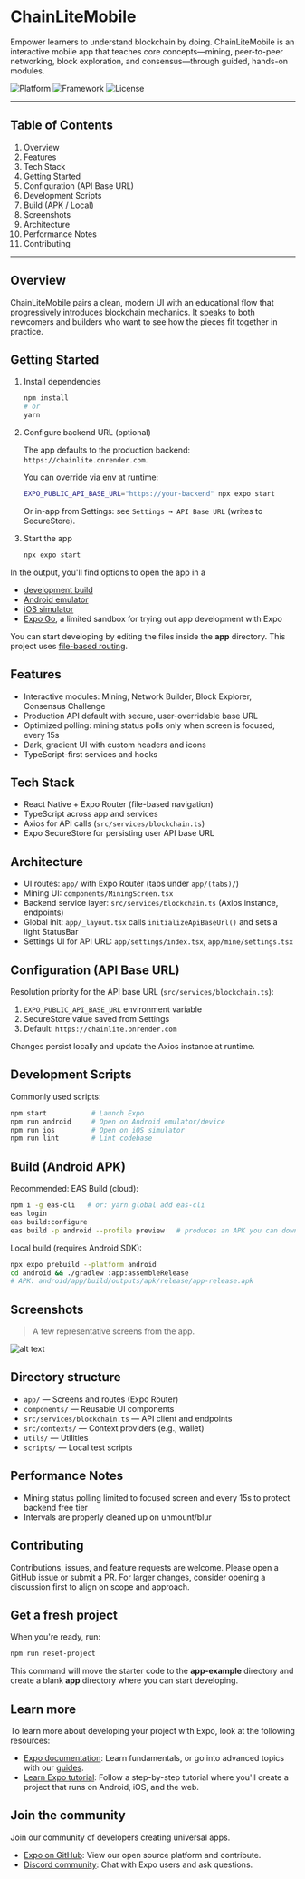 # ChainLiteMobile

Empower learners to understand blockchain by doing. ChainLiteMobile is an interactive mobile app that teaches core concepts—mining, peer-to-peer networking, block exploration, and consensus—through guided, hands-on modules.

![Platform](https://img.shields.io/badge/platform-Android%20%7C%20iOS-informational)
![Framework](https://img.shields.io/badge/Expo-React%20Native-5A29E4)
![License](https://img.shields.io/badge/license-MIT-green)

---

## Table of Contents

1. Overview
2. Features
3. Tech Stack
4. Getting Started
5. Configuration (API Base URL)
6. Development Scripts
7. Build (APK / Local)
8. Screenshots
9. Architecture
10. Performance Notes
11. Contributing

---

## Overview

ChainLiteMobile pairs a clean, modern UI with an educational flow that progressively introduces blockchain mechanics. It speaks to both newcomers and builders who want to see how the pieces fit together in practice.

## Getting Started

1) Install dependencies

   ```bash
   npm install
   # or
   yarn
   ```

2) Configure backend URL (optional)

   The app defaults to the production backend: `https://chainlite.onrender.com`.

   You can override via env at runtime:

   ```bash
   EXPO_PUBLIC_API_BASE_URL="https://your-backend" npx expo start
   ```

   Or in-app from Settings: see `Settings → API Base URL` (writes to SecureStore).

3) Start the app

   ```bash
   npx expo start
   ```

In the output, you'll find options to open the app in a

- [development build](https://docs.expo.dev/develop/development-builds/introduction/)
- [Android emulator](https://docs.expo.dev/workflow/android-studio-emulator/)
- [iOS simulator](https://docs.expo.dev/workflow/ios-simulator/)
- [Expo Go](https://expo.dev/go), a limited sandbox for trying out app development with Expo

You can start developing by editing the files inside the **app** directory. This project uses [file-based routing](https://docs.expo.dev/router/introduction).



## Features

- Interactive modules: Mining, Network Builder, Block Explorer, Consensus Challenge
- Production API default with secure, user-overridable base URL
- Optimized polling: mining status polls only when screen is focused, every 15s
- Dark, gradient UI with custom headers and icons
- TypeScript-first services and hooks

## Tech Stack

- React Native + Expo Router (file-based navigation)
- TypeScript across app and services
- Axios for API calls (`src/services/blockchain.ts`)
- Expo SecureStore for persisting user API base URL

## Architecture

- UI routes: `app/` with Expo Router (tabs under `app/(tabs)/`)
- Mining UI: `components/MiningScreen.tsx`
- Backend service layer: `src/services/blockchain.ts` (Axios instance, endpoints)
- Global init: `app/_layout.tsx` calls `initializeApiBaseUrl()` and sets a light StatusBar
- Settings UI for API URL: `app/settings/index.tsx`, `app/mine/settings.tsx`

## Configuration (API Base URL)

Resolution priority for the API base URL (`src/services/blockchain.ts`):
1. `EXPO_PUBLIC_API_BASE_URL` environment variable
2. SecureStore value saved from Settings
3. Default: `https://chainlite.onrender.com`

Changes persist locally and update the Axios instance at runtime.

## Development Scripts

Commonly used scripts:

```bash
npm start           # Launch Expo
npm run android     # Open on Android emulator/device
npm run ios         # Open on iOS simulator
npm run lint        # Lint codebase
```

## Build (Android APK)

Recommended: EAS Build (cloud):

```bash
npm i -g eas-cli   # or: yarn global add eas-cli
eas login
eas build:configure
eas build -p android --profile preview   # produces an APK you can download
```

Local build (requires Android SDK):

```bash
npx expo prebuild --platform android
cd android && ./gradlew :app:assembleRelease
# APK: android/app/build/outputs/apk/release/app-release.apk
```

## Screenshots

> A few representative screens from the app.

![alt text](image-1.png)

## Directory structure

- `app/` — Screens and routes (Expo Router)
- `components/` — Reusable UI components
- `src/services/blockchain.ts` — API client and endpoints
- `src/contexts/` — Context providers (e.g., wallet)
- `utils/` — Utilities
- `scripts/` — Local test scripts

## Performance Notes

- Mining status polling limited to focused screen and every 15s to protect backend free tier
- Intervals are properly cleaned up on unmount/blur

## Contributing

Contributions, issues, and feature requests are welcome. Please open a GitHub issue or submit a PR. For larger changes, consider opening a discussion first to align on scope and approach.

## Get a fresh project

When you're ready, run:

```bash
npm run reset-project
```

This command will move the starter code to the **app-example** directory and create a blank **app** directory where you can start developing.

## Learn more

To learn more about developing your project with Expo, look at the following resources:

- [Expo documentation](https://docs.expo.dev/): Learn fundamentals, or go into advanced topics with our [guides](https://docs.expo.dev/guides).
- [Learn Expo tutorial](https://docs.expo.dev/tutorial/introduction/): Follow a step-by-step tutorial where you'll create a project that runs on Android, iOS, and the web.

## Join the community

Join our community of developers creating universal apps.

- [Expo on GitHub](https://github.com/expo/expo): View our open source platform and contribute.
- [Discord community](https://chat.expo.dev): Chat with Expo users and ask questions.
